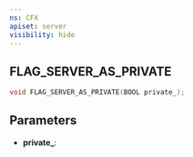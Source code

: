```yaml
---
ns: CFX
apiset: server
visibility: hide
---
```

## FLAG_SERVER_AS_PRIVATE

```c
void FLAG_SERVER_AS_PRIVATE(BOOL private_);
```


## Parameters
* **private_**: 

